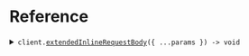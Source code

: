 # Reference

<details><summary><code>client.<a href="/src/Client.ts">extendedInlineRequestBody</a>({ ...params }) -> void</code></summary>
<dl>
<dd>

#### 🔌 Usage

<dl>
<dd>

<dl>
<dd>

```typescript
await client.extendedInlineRequestBody({
    child: "child",
});
```

</dd>
</dl>
</dd>
</dl>

#### ⚙️ Parameters

<dl>
<dd>

<dl>
<dd>

**request:** `SeedAliasExtends.InlinedChildRequest`

</dd>
</dl>

<dl>
<dd>

**requestOptions:** `SeedAliasExtendsClient.RequestOptions`

</dd>
</dl>
</dd>
</dl>

</dd>
</dl>
</details>

##
